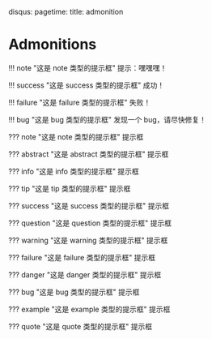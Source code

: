disqus:
pagetime:
title: admonition

# Admonitions

!!! note "这是 note 类型的提示框"
    提示：嘿嘿嘿！

!!! success "这是 success 类型的提示框"
    成功！

!!! failure "这是 failure 类型的提示框"
    失败！

!!! bug "这是 bug 类型的提示框"
    发现一个 bug，请尽快修复！

??? note "这是 note 类型的提示框"
	提示框

??? abstract "这是 abstract 类型的提示框"
	提示框

??? info "这是 info 类型的提示框"
	提示框

??? tip "这是 tip 类型的提示框"
	提示框

??? success "这是 success 类型的提示框"
	提示框

??? question "这是 question 类型的提示框"
	提示框

??? warning "这是 warning 类型的提示框"
	提示框

??? failure "这是 failure 类型的提示框"
	提示框

??? danger "这是 danger 类型的提示框"
	提示框

??? bug "这是 bug 类型的提示框"
	提示框

??? example "这是 example 类型的提示框"
	提示框

??? quote "这是 quote 类型的提示框"
	提示框